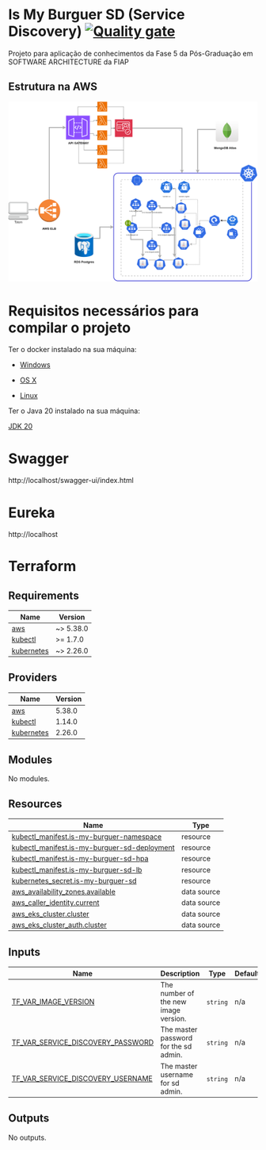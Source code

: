 # Is My Burguer SD (Service Discovery) [![Quality gate](https://sonarcloud.io/api/project_badges/quality_gate?project=ismaelgcosta_is-my-burguer-sd)](https://sonarcloud.io/summary/new_code?id=ismaelgcosta_is-my-burguer-sd)

Projeto para aplicação de conhecimentos da Fase 5 da Pós-Graduação em SOFTWARE ARCHITECTURE da FIAP


## Estrutura na AWS

![alt text](/docs/is-my-burguer-api.drawio.png)

# Requisitos necessários para compilar o projeto

Ter o docker instalado na sua máquina:

* [Windows](https://docs.docker.com/windows/started)

* [OS X](https://docs.docker.com/mac/started/)

* [Linux](https://docs.docker.com/linux/started/)

Ter o Java 20 instalado na sua máquina:

[JDK 20](https://jdk.java.net/java-se-ri/20)

# Swagger
http://localhost/swagger-ui/index.html

# Eureka
http://localhost

# Terraform

## Requirements

| Name | Version |
|------|---------|
| <a name="requirement_aws"></a> [aws](#requirement\_aws) | ~> 5.38.0 |
| <a name="requirement_kubectl"></a> [kubectl](#requirement\_kubectl) | >= 1.7.0 |
| <a name="requirement_kubernetes"></a> [kubernetes](#requirement\_kubernetes) | ~> 2.26.0 |

## Providers

| Name | Version |
|------|---------|
| <a name="provider_aws"></a> [aws](#provider\_aws) | 5.38.0 |
| <a name="provider_kubectl"></a> [kubectl](#provider\_kubectl) | 1.14.0 |
| <a name="provider_kubernetes"></a> [kubernetes](#provider\_kubernetes) | 2.26.0 |

## Modules

No modules.


## Resources

| Name | Type |
|------|------|
| [kubectl_manifest.is-my-burguer-namespace](https://registry.terraform.io/providers/gavinbunney/kubectl/latest/docs/resources/manifest) | resource |
| [kubectl_manifest.is-my-burguer-sd-deployment](https://registry.terraform.io/providers/gavinbunney/kubectl/latest/docs/resources/manifest) | resource |
| [kubectl_manifest.is-my-burguer-sd-hpa](https://registry.terraform.io/providers/gavinbunney/kubectl/latest/docs/resources/manifest) | resource |
| [kubectl_manifest.is-my-burguer-sd-lb](https://registry.terraform.io/providers/gavinbunney/kubectl/latest/docs/resources/manifest) | resource |
| [kubernetes_secret.is-my-burguer-sd](https://registry.terraform.io/providers/hashicorp/kubernetes/latest/docs/resources/secret) | resource |
| [aws_availability_zones.available](https://registry.terraform.io/providers/hashicorp/aws/latest/docs/data-sources/availability_zones) | data source |
| [aws_caller_identity.current](https://registry.terraform.io/providers/hashicorp/aws/latest/docs/data-sources/caller_identity) | data source |
| [aws_eks_cluster.cluster](https://registry.terraform.io/providers/hashicorp/aws/latest/docs/data-sources/eks_cluster) | data source |
| [aws_eks_cluster_auth.cluster](https://registry.terraform.io/providers/hashicorp/aws/latest/docs/data-sources/eks_cluster_auth) | data source |

## Inputs

| Name | Description | Type | Default | Required |
|------|-------------|------|---------|:--------:|
| <a name="input_TF_VAR_IMAGE_VERSION"></a> [TF\_VAR\_IMAGE\_VERSION](#input\_TF\_VAR\_IMAGE\_VERSION) | The number of the new image version. | `string` | n/a | yes |
| <a name="input_TF_VAR_SERVICE_DISCOVERY_PASSWORD"></a> [TF\_VAR\_SERVICE\_DISCOVERY\_PASSWORD](#input\_TF\_VAR\_SERVICE\_DISCOVERY\_PASSWORD) | The master password for the sd admin. | `string` | n/a | yes |
| <a name="input_TF_VAR_SERVICE_DISCOVERY_USERNAME"></a> [TF\_VAR\_SERVICE\_DISCOVERY\_USERNAME](#input\_TF\_VAR\_SERVICE\_DISCOVERY\_USERNAME) | The master username for sd admin. | `string` | n/a | yes |

## Outputs

No outputs.
